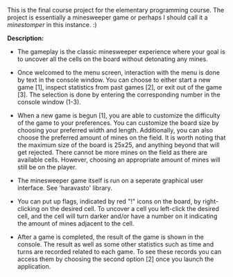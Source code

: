 This is the final course project for the elementary programming course. The project is essentially a minesweeper game or perhaps I should call it a *minestomper* in this instance. :) 


**Description:**
* The gameplay is the classic minesweeper experience where your goal is to uncover all the cells on the board without detonating any mines.
  
* Once welcomed to the menu screen, interaction with the menu is done by text in the console window. You can choose to either start a new game [1], inspect statistics from past games [2], or exit out of the game [3]. The selection is done by entering the corresponding number in the console window (1-3).
  
* When a new game is begun [1], you are able to customize the difficulty of the game to your preferences. You can customize the board size by choosing your preferred width and length. Additionally, you can also choose the preferred amount of mines on the field. It is worth noting that the maximum size of the board is 25x25, and anything beyond that will get rejected. There cannot be more mines on the field as there are available cells. However, choosing an appropriate amount of mines will still be on the player.
* The minesweeper game itself is run on a seperate graphical user interface. See 'haravasto' library.
  
* You can put up flags, indicated by red "!" icons on the board, by right-clicking on the desired cell. To uncover a cell you left-click the desired cell, and the cell will turn darker and/or have a number on it indicating the amount of mines adjacent to the cell.
  
* After a game is completed, the result of the game is shown in the console. The result as well as some other statistics such as time and turns are recorded related to each game. To see these records you can access them by choosing the second option [2] once you launch the application.
  


